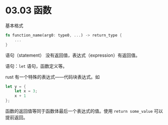 # 03.03 函数

基本格式
```rust
fn function_name(arg0: type0, ...) -> return_type {
    ...
}
```

语句（statement） 没有返回值，表达式（expression）有返回值。

语句：`let` 语句，函数定义等。

rust 有一个特殊的表达式——代码块表达式。如
```rust
let y = {
    let x = 3;
    x + 1
};
```

函数的返回值等同于函数体最后一个表达式的值。使用 `return some_value` 可以提前返回。